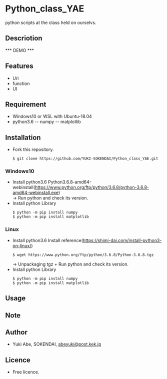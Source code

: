 # Python_class_YAE
python scripts at the class held on ourselvs.

## Descriotion

*** DEMO ***

## Features
- Uri
- function
- UI

## Requirement
- Windows10 or WSL with Ubuntu-18.04
- python3.6
-- numpy
-- matplotlib

## Installation
- Fork this repository.
  ```
  $ git clone https://github.com/YUKI-SOKENDAI/Python_class_YAE.git
  ```
### Windows10
- Install python3.6
  Python3.6.8-amd64-webinstall(https://www.python.org/ftp/python/3.6.8/python-3.6.8-amd64-webinstall.exe)
  <br>-> Run python and check its version.
- Install python Library
  ```
  $ python -m pip install numpy
  $ python -m pip install matplotlib  
  ```
### Linux
- Install python3.6
  Install reference(https://shimi-dai.com/install-python3-on-linux/)
  ```
  $ wget https://www.python.org/ftp/python/3.6.8/Python-3.6.8.tgz
  ```
  -> Unpackaging tgz + Run python and check its version.
- Install python Library
  ```
  $ python -m pip install numpy
  $ python -m pip install matplotlib  
  ```

## Usage

## Note

## Author
* Yuki Abe, SOKENDAI, abeyuki@post.kek.jp

## Licence
* Free licence.
